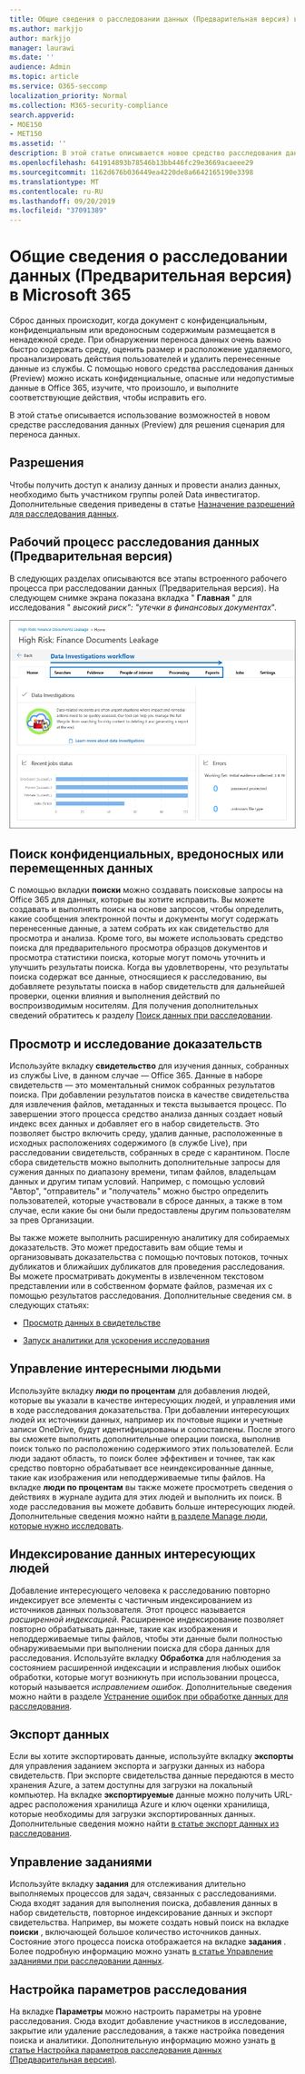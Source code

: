 ```yaml
---
title: Общие сведения о расследовании данных (Предварительная версия) в Microsoft 365
ms.author: markjjo
author: markjjo
manager: laurawi
ms.date: ''
audience: Admin
ms.topic: article
ms.service: O365-seccomp
localization_priority: Normal
ms.collection: M365-security-compliance
search.appverid:
- MOE150
- MET150
ms.assetid: ''
description: В этой статье описывается новое средство расследования данных (Preview) в Microsoft 365.
ms.openlocfilehash: 641914893b78546b13bb446fc29e3669acaeee29
ms.sourcegitcommit: 1162d676b036449ea4220de8a6642165190e3398
ms.translationtype: MT
ms.contentlocale: ru-RU
ms.lasthandoff: 09/20/2019
ms.locfileid: "37091389"
---
```

# <a name="overview-of-data-investigations-preview-in-microsoft-365"></a>Общие сведения о расследовании данных (Предварительная версия) в Microsoft 365

Сброс данных происходит, когда документ с конфиденциальным, конфиденциальным или вредоносным содержимым размещается в ненадежной среде. При обнаружении переноса данных очень важно быстро содержать среду, оценить размер и расположение удаляемого, проанализировать действия пользователей и удалить перенесенные данные из службы. С помощью нового средства расследования данных (Preview) можно искать конфиденциальные, опасные или недопустимые данные в Office 365, изучите, что произошло, и выполните соответствующие действия, чтобы исправить его.  

В этой статье описывается использование возможностей в новом средстве расследования данных (Preview) для решения сценария для переноса данных.

## <a name="permissions"></a>Разрешения

Чтобы получить доступ к анализу данных и провести анализ данных, необходимо быть участником группы ролей Data инвестигатор. Дополнительные сведения приведены в статье [Назначение разрешений для расследования данных](permissions.md).

## <a name="data-investigations-preview-workflow"></a>Рабочий процесс расследования данных (Предварительная версия) 

В следующих разделах описываются все этапы встроенного рабочего процесса при расследовании данных (Предварительная версия). На следующем снимке экрана показана вкладка " **Главная** " для исследования " *высокий риск": "утечки в финансовых документах*". 

![Рабочий процесс в средстве расследования данных](media/DataInvestigationsWorkflow.png)

## <a name="search-for-sensitive-malicious-or-misplaced-data"></a>Поиск конфиденциальных, вредоносных или перемещенных данных

С помощью вкладки **поиски** можно создавать поисковые запросы на Office 365 для данных, которые вы хотите исправить. Вы можете создавать и выполнять поиск на основе запросов, чтобы определить, какие сообщения электронной почты и документы могут содержать перенесенные данные, а затем собрать их как свидетельство для просмотра и анализа. Кроме того, вы можете использовать средство поиска для предварительного просмотра образцов документов и просмотра статистики поиска, которые могут помочь уточнить и улучшить результаты поиска. Когда вы удовлетворены, что результаты поиска содержат все данные, относящиеся к расследованию, вы добавляете результаты поиска в набор свидетельств для дальнейшей проверки, оценки влияния и выполнения действий по воспроизводимым носителям. Для получения дополнительных сведений обратитесь к разделу [Поиск данных при расследовании](search-for-data.md).

## <a name="review-and-investigate-evidence"></a>Просмотр и исследование доказательств

Используйте вкладку **свидетельство** для изучения данных, собранных из службы Live, в данном случае — Office 365. Данные в наборе свидетельств — это моментальный снимок собранных результатов поиска. При добавлении результатов поиска в качестве свидетельства для извлечения файлов, метаданных и текста вызывается процесс. По завершении этого процесса средство анализа данных создает новый индекс всех данных и добавляет его в набор свидетельств. Это позволяет быстро включить среду, удалив данные, расположенные в исходных расположениях содержимого (в службе Live), при расследовании свидетельств, собранных в среде с карантином. После сбора свидетельств можно выполнить дополнительные запросы для сужения данных по диапазону времени, типам файлов, владельцам данных и другим типам условий. Например, с помощью условий "Автор", "отправитель" и "получатель" можно быстро определить пользователей, которые участвовали в сбросе данных, а также в том случае, если какие бы они были предоставлены другим пользователям за прев Организации.

Вы также можете выполнить расширенную аналитику для собираемых доказательств. Это может предоставить вам общие темы и организовывать доказательства с помощью почтовых потоков, точных дубликатов и ближайших дубликатов для проведения расследования. Вы можете просматривать документы в извлеченном текстовом представлении или в собственном формате файлов, размечая их с помощью результатов расследования. Дополнительные сведения см. в следующих статьях:

  - [Просмотр данных в свидетельстве](review-data-in-evidence.md)

  - [Запуск аналитики для ускорения исследования](run-analytics-to-investigate-faster.md)


## <a name="managing-people-of-interest"></a>Управление интересными людьми

Используйте вкладку **люди по процентам** для добавления людей, которые вы указали в качестве интересующих людей, и управления ими в ходе расследования доказательства. При добавлении интересующих людей их источники данных, например их почтовые ящики и учетные записи OneDrive, будут идентифицированы и сопоставлены. После этого вы сможете выполнить дополнительные операции поиска, выполнив поиск только по расположению содержимого этих пользователей. Если люди задают область, то поиск более эффективен и точнее, так как средство повторно обрабатывает все неиндексированные данные, такие как изображения или неподдерживаемые типы файлов. На вкладке **люди по процентам** вы также можете просмотреть сведения о действиях в журнале аудита для этих людей и выполнить их поиск. В ходе расследования вы можете добавить больше интересующих людей. Дополнительные сведения можно найти [в разделе Manage люди, которые нужно исследовать](manage-people-of-interest.md).

## <a name="indexing-the-data-of-people-of-interest"></a>Индексирование данных интересующих людей

Добавление интересующего человека к расследованию повторно индексирует все элементы с частичным индексированием из источников данных пользователя. Этот процесс называется *расширенной индексацией*. Расширенное индексирование позволяет повторно обрабатывать данные, такие как изображения и неподдерживаемые типы файлов, чтобы эти данные были полностью обнаруживаемыми при выполнении поиска для сбора данных для расследования. Используйте вкладку **Обработка** для наблюдения за состоянием расширенной индексации и исправления любых ошибок обработки, которые могут возникнуть при использовании процесса, который называется *исправлением ошибок*. Дополнительные сведения можно найти в разделе [Устранение ошибок при обработке данных для расследования](error-remediation.md).

## <a name="exporting-data"></a>Экспорт данных

Если вы хотите экспортировать данные, используйте вкладку **экспорты** для управления заданием экспорта и загрузки данных из набора свидетельств. При экспорте свидетельства данные передаются в место хранения Azure, а затем доступны для загрузки на локальный компьютер. На вкладке **экспортируемые** данные можно получить URL-адрес расположения хранилища Azure и ключ оценки хранилища, которые необходимы для загрузки экспортированных данных. Дополнительные сведения можно найти [в статье экспорт данных из расследования](export-data.md).

## <a name="managing-jobs"></a>Управление заданиями

Используйте вкладку **задания** для отслеживания длительно выполняемых процессов для задач, связанных с расследованиями. Сюда входят задания для выполнения поиска, добавления данных в набор свидетельств, повторное индексирование данных и экспорт свидетельства. Например, вы можете создать новый поиск на вкладке **поиски** , включающей большое количество источников данных. Состояние этого процесса поиска отображается на вкладке **задания** . Более подробную информацию можно узнать [в статье Управление заданиями при расследовании данных](manage-jobs.md).

## <a name="configuring-investigation-settings"></a>Настройка параметров расследования

На вкладке **Параметры** можно настроить параметры на уровне расследования. Сюда входит добавление участников в исследование, закрытие или удаление расследования, а также настройка поведения поиска и аналитики. Дополнительную информацию можно узнать [в статье Настройка параметров расследования данных (Предварительная версия)](configure-settings-datainvestigations.md).
